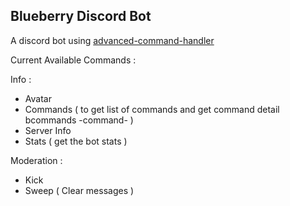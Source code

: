 ## Blueberry Discord Bot
A discord bot using [advanced-command-handler](https://github.com/Ayfri/Advanced-Command-Handler/)


Current Available Commands :

Info :
* Avatar
* Commands ( to get list of commands and get command detail bcommands -command- )
* Server Info
* Stats ( get the bot stats )

Moderation :
* Kick
* Sweep ( Clear messages )
